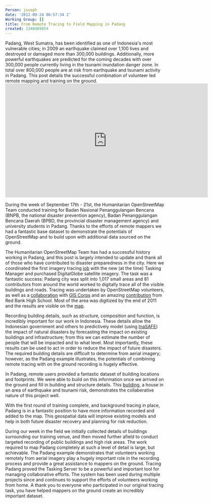 ```yaml
---
Person: joseph
date: '2012-09-24 06:57:34 Z'
Working Group: []
title: From Remote Tracing to Field Mapping in Padang
created: 1348469854
---
```

<p>Padang, West Sumatra, has been identified as one of Indonesia's most vulnerable cities; in 2009 an earthquake claimed over 1,100 lives and destroyed or damaged more than 300,000 buildings. Additionally, more powerful earthquakes are predicted for the coming decades with over 300,000 people currently living in the tsunami inundation danger zone. In total over 800,000 people are at risk from earthquake and tsunami activity in Padang. This post details the successful combination of volunteer led remote mapping and training on the ground. <iframe src="http://www.youtube.com/embed/CtTWN-o-iCA?feature=player_detailpage" width="640" frameborder="0" height="360"></iframe> <!--break--></p><p>During the week of September 17th - 21st, the Humanitarian OpenStreetMap Team conducted training for Badan Nasional Penanggulangan Bencana (BNPB, the national disaster prevention agency), Badan Penanggulangan Bencana Daerah (BPBD, the provincial disaster management agency) and university students in Padang. Thanks to the efforts of remote mappers we had a fantastic base dataset to demonstrate the potentials of OpenStreetMap and to build upon with additional data sourced on the ground.</p><p>The Humanitarian OpenStreetMap Team has had a successful history working in Padang, and this post is largely intended to update and thank all of those who have contributed to disaster preparedness in the city. Here we coordinated the first imagery tracing <a href="http://tasks.hotosm.org/job/9">job</a> with the new (at the time) Tasking Manager and purchased DigitalGlobe satellite imagery. The task was a fantastic success: Padang city was split into 1,017 small areas and 81 contributors from around the world worked to digitally trace all of the visible buildings and roads. Tracing was undertaken by OpenStreetMap volunteers, as well as a <a href="http://hot.openstreetmap.org/updates/2012-01-10_hot_collaboration_with_gis_corps">collaboration</a> with <a href="http://giscorps.org/">GIS Corps</a> and an amazing <a href="http://www.youtube.com/watch?feature=player_embedded&amp;v=1h7mE5ZKe6k">contribution</a> from Red Bank High School. Most of the area was digitized by the end of 2011 and the results are visible on the <a href="http://osm.org/go/tX5mvtxO-">map</a>.</p><p>Recording building details, such as structure, composition and function, is incredibly important for our work in Indonesia. These details allow the Indonesian government and others to predictively model (using <a href="http://inasafe.org/">InaSAFE</a>) the impact of natural disasters by forecasting the impact on existing buildings and infrastructure; from this we can estimate the number of people that will be impacted and to what level. Most importantly, these results can be used to act in order to reduce the impact of future disasters. The required building details are difficult to determine from aerial imagery; however, as the Padang example illustrates, the potentials of combining remote tracing with on the ground recording is hugely effective.</p><p>In Padang, remote users provided a fantastic dataset of building locations and footprints. We were able to build on this information once we arrived on the ground and fill in building and structure details. This <a href="http://www.openstreetmap.org/browse/way/146894398">building</a>, a house in an area of earthquake and tsunami risk, demonstrates the collaberative nature of this project well.</p><p>With the first round of training complete, and background tracing in place, Padang is in a fantastic position to have more information recorded and added to the map. This geospatial data will improve existing models and help in both future disaster recovery and planning for risk reduction.</p><p>During our week in the field we initially collected details of buildings surrounding our training venue, and then moved further afield to conduct targeted recording of public buildings and high risk areas. The work required to map Padang completely at such a level of detail is large, but achievable. The Padang example demonstrates that volunteers working remotely from aerial imagery play a hugely important role in the recording process and provide a great assistance to mappers on the ground. Tracing Padang proved the Tasking Server to be a powerful and important tool for managing collaborative efforts. The system has been used during multiple projects since and continues to support the efforts of volunteers working from home. A thank you to everyone who participated in our original tracing task, you have helped mappers on the ground create an incredibly important dataset.</p>
